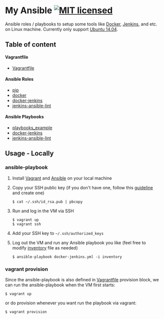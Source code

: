# My Ansible [![MIT licensed](https://img.shields.io/badge/license-MIT-blue.svg)](LICENSE)

Ansible roles / playbooks to setup some tools like [Docker](https://www.docker.com/), [Jenkins](https://jenkins.io/), and etc. on Linux machine. Currently only support [Ubuntu 14.04](http://releases.ubuntu.com/14.04/).

## Table of content

#### Vagrantfile

* [Vagrantfile](Vagrantfile)

#### Ansible Roles

* [pip](roles/pip)
* [docker](roles/docker)
* [docker-jenkins](roles/docker-jenkins)
* [jenkins-ansible-lint](roles/jenkins-ansible-lint)

#### Ansible Playbooks

* [playbooks_example](playbook_example.yml)
* [docker-jenkins](docker-jenkins.yml)
* [jenkins-ansible-lint](jenkins-ansible-lint.yml)

## Usage - Locally

### ansible-playbook

1. Install [Vagrant](https://www.vagrantup.com/) and [Ansible](https://www.ansible.com/) on your local machine

2. Copy your SSH public key (if you don't have one, follow this [guideline](https://help.github.com/articles/generating-a-new-ssh-key-and-adding-it-to-the-ssh-agent/) and create one)

    ```shell
    $ cat ~/.ssh/id_rsa.pub | pbcopy
    ```

3. Run and log in the VM via SSH

    ```shell
    $ vagrant up
    $ vagrant ssh
    ```

4. Add your SSH key to `~/.ssh/authorized_keys`

5. Log out the VM and run any Ansible playbook you like (feel free to modify [inventory](inventory) file as needed)

    ```shell
    $ ansible-playbook docker-jenkins.yml -i inventory
    ```

### vagrant provision

Since the ansible-playbook is also defined in [Vagrantfile](Vagrantfile) provision block, we can run the ansible-playbook when the VM first starts:

```shell
$ vagrant up
```

or do provision whenever you want run the playbook via vagrant:

```shell
$ vagrant provision
```

